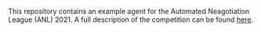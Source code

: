 This repository contains an example agent for the Automated Neagotiation League (ANL) 2021. A full description of the competition can be found [here](http://web.tuat.ac.jp/~katfuji/ANAC2021/genius.html).
